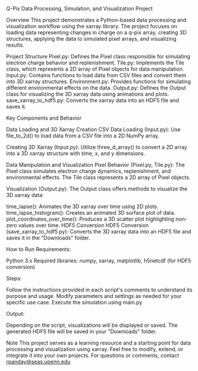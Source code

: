 Q-Pix Data Processing, Simulation, and Visualization Project

Overview
This project demonstrates a Python-based data processing and visualization workflow using the xarray library. The project focuses on loading data representing changes in charge on a q-pix array, creating 3D structures, applying the data to simulated pixel arrays, and visualizing results.

Project Structure
Pixel.py: Defines the Pixel class responsible for simulating electron charge behavior and replenishment.
Tile.py: Implements the Tile class, which represents a 2D array of Pixel objects for data manipulation.
Input.py: Contains functions to load data from CSV files and convert them into 3D xarray structures.
Environment.py: Provides functions for simulating different environmental effects on the data.
Output.py: Defines the Output class for visualizing the 3D xarray data using animations and plots.
save_xarray_to_hdf5.py: Converts the xarray data into an HDF5 file and saves it.

Key Components and Behavior

Data Loading and 3D Xarray Creation
CSV Data Loading (Input.py): Use file_to_2d() to load data from a CSV file into a 2D NumPy array.

Creating 3D Xarray (Input.py): Utilize three_d_array() to convert a 2D array into a 3D xarray structure with time, x, and y dimensions.

Data Manipulation and Visualization
Pixel Behavior (Pixel.py, Tile.py): The Pixel class simulates electron charge dynamics, replenishment, and environmental effects. The Tile class represents a 2D array of Pixel objects.

Visualization (Output.py): The Output class offers methods to visualize the 3D xarray data:

time_lapse(): Animates the 3D xarray over time using 2D plots.
time_lapse_histogram(): Creates an animated 3D surface plot of data.
plot_coordinates_over_time(): Produces a 3D scatter plot highlighting non-zero values over time.
HDF5 Conversion
HDF5 Conversion (save_xarray_to_hdf5.py): Converts the 3D xarray data into an HDF5 file and saves it in the "Downloads" folder.

How to Run
Requirements:

Python 3.x
Required libraries: numpy, xarray, matplotlib, h5netcdf (for HDF5 conversion)

Steps:

Follow the instructions provided in each script's comments to understand its purpose and usage.
Modify parameters and settings as needed for your specific use case.
Execute the simulation using main.py

Output:

Depending on the script, visualizations will be displayed or saved.
The generated HDF5 file will be saved in your "Downloads" folder.

Note
This project serves as a learning resource and a starting point for data processing and visualization using xarray. Feel free to modify, extend, or integrate it into your own projects.
For questions or comments, contact rpanday@seas.upenn.edu